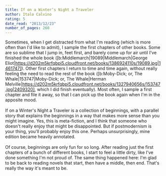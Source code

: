```yaml
---
title: If on a Winter’s Night a Traveler
author: Italo Calvino
rating: 5
date_read: "2013/12/23"
number_of_pages: 260
---
```


Sometimes, when I get distracted from what I'm reading (which is more often than I'd like to admit), I sample the first chapters of other books. Some are so sublime that I jump in, feet first, and barely come up for air until I've finished the whole book ([b:Middlemarch|19089|Middlemarch|George Eliot|https://d202m5krfqbpi5.cloudfront.net/books/1386924110s/19089.jpg|1461747]). Other first chapters I return to time and time again, without really feeling the need to read the rest of the book ([b:Moby-Dick; or, The Whale|153747|Moby-Dick; or, The Whale|Herman Melville|https://d202m5krfqbpi5.cloudfront.net/books/1327940656s/153747.jpg|2409320], which I did finish eventually). Most often, I sample a first chapter and file it away, so that I can pick up the book again when I'm in the apposite mood.<br/><br/>If on a Winter's Night a Traveler is a collection of beginnings, with a parallel story that explains the beginnings in a way that makes more sense than you might imagine. Yes, this is meta-fiction, and I think that someone who doesn't really enjoy that might be disappointed. But if postmodernism is your thing, you'll probably enjoy this one. Perhaps unsurprisingly, mine edition became heavily annotated.<br/><br/>Of course, beginnings are only fun for so long. After reading just the first chapters of a bunch of different books, I start to feel a little dirty, like I've done something I'm not proud of. The same thing happened here: I'm glad to be back to reading novels that start, then have a middle, then end. That's really the way it's meant to be.